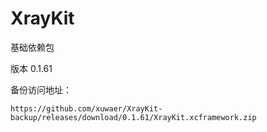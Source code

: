 # XrayKit

基础依赖包

版本 0.1.61

备份访问地址：

```
https://github.com/xuwaer/XrayKit-backup/releases/download/0.1.61/XrayKit.xcframework.zip
```
